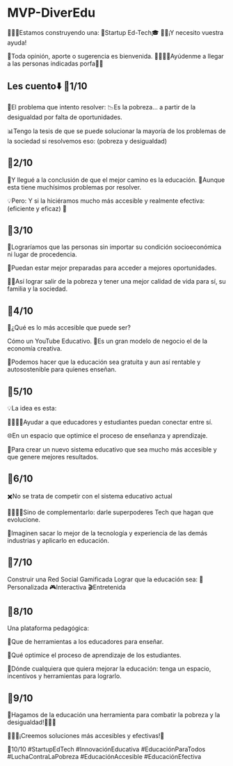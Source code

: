 # MVP-DiverEdu

🧑🏻‍💻Estamos construyendo una: 🚀Startup Ed-Tech🎓
🙏🏻¡Y necesito vuestra ayuda!

🧠Toda opinión, aporte o sugerencia es bienvenida.
🫱🏼‍🫲🏾Ayúdenme a llegar a las personas indicadas porfa🙏🏻

Les cuento⬇️
🧵1/10
---
🤔El problema que intento resolver: 
📉Es la pobreza... a partir de la desigualdad por falta de oportunidades.

📊Tengo la tesis de que se puede solucionar la mayoría de los problemas de la sociedad si resolvemos eso: (pobreza y desigualdad)

🧵2/10
---
🎯Y llegué a la conclusión de que el mejor camino es la educación.
👀Aunque esta tiene muchísimos problemas por resolver.

💡Pero: Y si la hiciéramos mucho más accesible y realmente efectiva: (eficiente y eficaz) 🤔

🧵3/10
---
🎯Lograríamos que las personas sin importar su condición socioeconómica ni lugar de procedencia.

🏅Puedan estar mejor preparadas para acceder a mejores oportunidades.

🤏🏻Así lograr salir de la pobreza y tener una mejor calidad de vida para sí, su familia y la sociedad.

🧵4/10
---
🤔¿Qué es lo más accesible que puede ser?

Cómo un YouTube Educativo.
💸Es un gran modelo de negocio el de la economía creativa.

💱Podemos hacer que la educación sea gratuita y aun así rentable y autosostenible para quienes enseñan.

🧵5/10
--
💡La idea es esta:

🫱🏼‍🫲🏾Ayudar a que educadores y estudiantes puedan conectar entre sí.

🌐En un espacio que optimice el proceso de enseñanza y aprendizaje.

🚀Para crear un nuevo sistema educativo que sea mucho más accesible y que genere mejores resultados.

🧵6/10
---
✖️No se trata de competir con el sistema educativo actual

🫱🏼‍🫲🏾Sino de complementarlo: darle superpoderes Tech que hagan que evolucione.

💭Imaginen sacar lo mejor de la tecnología y experiencia de las demás industrias y aplicarlo en educación.

🧵7/10
---
Construir una Red Social Gamificada
Lograr que la educación sea:
🎇Personalizada
🎮Interactiva
🎬Entretenida

🧵8/10
---
Una plataforma pedagógica:

🤖Que de herramientas a los educadores para enseñar.

🧩Qué optimice el proceso de aprendizaje de los estudiantes.

💙Dónde cualquiera que quiera mejorar la educación: tenga un espacio, incentivos y herramientas para lograrlo.

🧵9/10
---
🚀Hagamos de la educación una herramienta para combatir la pobreza y la desigualdad!💪💪🏻

🧑🏻‍💻¡Creemos soluciones más accesibles y efectivas!🧩

🧵10/10
#StartupEdTech #InnovaciónEducativa #EducaciónParaTodos #LuchaContraLaPobreza #EducaciónAccesible #EducaciónEfectiva